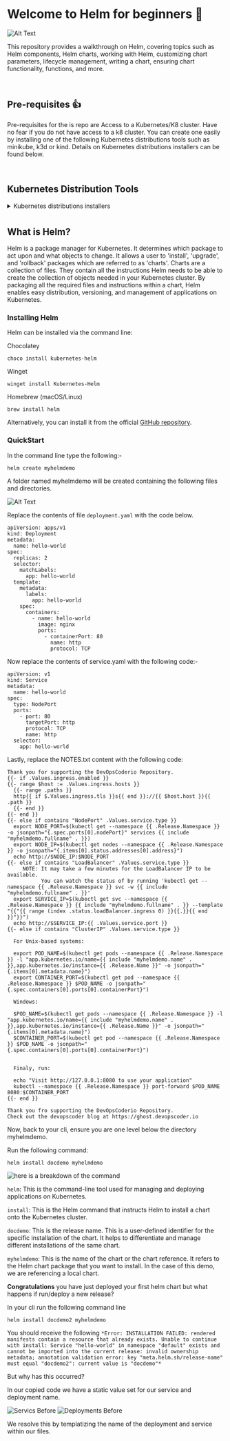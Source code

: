 # Welcome to Helm for beginners 👋
![Alt Text](.img/helm%20flow.drawio.png)
<!-- <img src=".img/helm%20flow.drawio.png" alt="Alt Text" width="600" align="center" /> -->

This repository provides a walkthrough on Helm, covering topics such as Helm components, Helm charts, working with Helm, customizing chart parameters, lifecycle management, writing a chart, ensuring chart functionality, functions, and more.

<br>

## Pre-requisites 👍

Pre-requisites for the is repo are Access to a Kubernetes/K8 cluster. Have no fear if you do not have access to a k8 cluster. You can create one easily by installing one of the following Kubernetes distributions tools such as minikube, k3d or kind. Details on Kubernetes distributions installers can be found below.

<br>

## Kubernetes Distribution Tools
<details>
  <summary>Kubernetes distributions installers</summary>
  <br>

  # K3d

  k3d is a lightweight wrapper to run k3s (Rancher Lab’s minimal Kubernetes distribution) in docker.

  You can install K3D via :-

  #### Chocolatey
  ```
  choco install k3d
  ```
  For k3 cluster management check out vscode extension [vscode-k3d](https://github.com/k3d-io/vscode-k3d).

  VS Code quick install below.
  ```
  code --install-extension inercia.vscode-k3d
  ```
  #### Homebrew (macOS)
  ```
  brew install k3d
  ```
  More K3d install options can be found [here](https://k3d.io/v5.5.1/#installation).


  # minikube

  minikube is local Kubernetes, focusing on making it easy to learn and develop for Kubernetes.

  You can install minikube via :-

  #### Chocolatey
  ```
  choco install minikube
  ```

  #### Homebrew (macOS)
  ```
  brew install minikube
  ```

  More minikube install options can be found [here](https://minikube.sigs.k8s.io/docs/start/).

  # kind

  kind is a tool for running local Kubernetes clusters using Docker container “nodes”. kind was primarily designed for testing Kubernetes itself, but may be used for local development or CI.
  You can install kind via :-

  #### Chocolatey
  ```
  choco install kind
  ```

  #### Homebrew (macOS)
  ```
  brew install kind
  ```
  More kind install options can be found [here](https://kind.sigs.k8s.io/docs/user/quick-start/).

</details>

#

## What is Helm?

Helm is a package manager for Kubernetes. It determines which package to act upon and what objects to change.  It allows a user to 'install', 'upgrade', and 'rollback' packages which are referred to as 'charts'.
Charts are a collection of files. They contain all the instructions Helm needs to be able to create the collection of objects needed in your Kubernetes cluster. By packaging all the required files and instructions within a chart, Helm enables easy distribution, versioning, and management of applications on Kubernetes.

### Installing Helm
Helm can be installed via the command line:

Chocolatey

```
choco install kubernetes-helm
```

Winget
```
winget install Kubernetes-Helm
```

Homebrew (macOS/Linux)
```
brew install helm
```
Alternatively, you can install it from the official [GitHub repository](https://github.com/helm/helm/releases).

### QuickStart
In the command line type the following:-
```
helm create myhelmdemo
```
A folder named myhelmdemo will be created containing the following files and directories.

![Alt Text](.img/folder-structure.png)

Replace the contents of file `deployment.yaml` with the code below.

```
apiVersion: apps/v1
kind: Deployment
metadata:
  name: hello-world
spec:
  replicas: 2
  selector:
    matchLabels:
      app: hello-world
  template:
    metadata:
      labels:
        app: hello-world
    spec:
      containers:
        - name: hello-world
          image: nginx
          ports:
            - containerPort: 80
              name: http
              protocol: TCP
```

Now replace the contents of service.yaml with the following code:-

```
apiVersion: v1
kind: Service
metadata:
  name: hello-world
spec:
  type: NodePort
  ports:
    - port: 80
      targetPort: http
      protocol: TCP
      name: http
  selector:
    app: hello-world
```

Lastly, replace the NOTES.txt content with the following code:

```
Thank you for supporting the DevOpsCoderio Repository.
{{- if .Values.ingress.enabled }}
{{- range $host := .Values.ingress.hosts }}
  {{- range .paths }}
  http{{ if $.Values.ingress.tls }}s{{ end }}://{{ $host.host }}{{ .path }}
  {{- end }}
{{- end }}
{{- else if contains "NodePort" .Values.service.type }}
  export NODE_PORT=$(kubectl get --namespace {{ .Release.Namespace }} -o jsonpath="{.spec.ports[0].nodePort}" services {{ include "myhelmdemo.fullname" . }})
  export NODE_IP=$(kubectl get nodes --namespace {{ .Release.Namespace }} -o jsonpath="{.items[0].status.addresses[0].address}")
  echo http://$NODE_IP:$NODE_PORT
{{- else if contains "LoadBalancer" .Values.service.type }}
     NOTE: It may take a few minutes for the LoadBalancer IP to be available.
           You can watch the status of by running 'kubectl get --namespace {{ .Release.Namespace }} svc -w {{ include "myhelmdemo.fullname" . }}'
  export SERVICE_IP=$(kubectl get svc --namespace {{ .Release.Namespace }} {{ include "myhelmdemo.fullname" . }} --template "{{"{{ range (index .status.loadBalancer.ingress 0) }}{{.}}{{ end }}"}}")
  echo http://$SERVICE_IP:{{ .Values.service.port }}
{{- else if contains "ClusterIP" .Values.service.type }}

  For Unix-based systems:

  export POD_NAME=$(kubectl get pods --namespace {{ .Release.Namespace }} -l "app.kubernetes.io/name={{ include "myhelmdemo.name" . }},app.kubernetes.io/instance={{ .Release.Name }}" -o jsonpath="{.items[0].metadata.name}")
  export CONTAINER_PORT=$(kubectl get pod --namespace {{ .Release.Namespace }} $POD_NAME -o jsonpath="{.spec.containers[0].ports[0].containerPort}")

  Windows:

  $POD_NAME=$(kubectl get pods --namespace {{ .Release.Namespace }} -l "app.kubernetes.io/name={{ include "myhelmdemo.name" . }},app.kubernetes.io/instance={{ .Release.Name }}" -o jsonpath="{.items[0].metadata.name}")
  $CONTAINER_PORT=$(kubectl get pod --namespace {{ .Release.Namespace }} $POD_NAME -o jsonpath="{.spec.containers[0].ports[0].containerPort}")


  Finaly, run:

  echo "Visit http://127.0.0.1:8080 to use your application"
  kubectl --namespace {{ .Release.Namespace }} port-forward $POD_NAME 8080:$CONTAINER_PORT
{{- end }}

Thank you fro supporting the DevOpsCoderio Repository.
Check out the devopscoder blog at https://ghost.devopscoder.io
```


Now, back to your cli, ensure you are one level below the directory myhelmdemo.

Run the following command:

```
helm install docdemo myhelmdemo
```
![here is a breakdown of the command](.img/helm%20cli.png)

`helm`: This is the command-line tool used for managing and deploying applications on Kubernetes.

`install`: This is the Helm command that instructs Helm to install a chart onto the Kubernetes cluster.

`docdemo`: This is the release name. This is a user-defined identifier for the specific installation of the chart. It helps to differentiate and manage different installations of the same chart.

`myhelmdemo`: This is the name of the chart or the chart reference. It refers to the Helm chart package that you want to install. In the case of this demo, we are referencing a local chart.

**Congratulations** you have just deployed your first helm chart but what happens if run/deploy a new release?

In your cli run the following command line

```
helm install docdemo2 myhelmdemo
```

You should receive the following `*Error: INSTALLATION FAILED: rendered manifests contain a resource that already exists. Unable to continue with install: Service "hello-world" in namespace "default" exists and cannot be imported into the current release: invalid ownership metadata; annotation validation error: key "meta.helm.sh/release-name" must equal "docdemo2": current value is "docdemo"*`


But why has this occurred?

In our copied code we have a static value set for our service and deployment name.

![Servics Before](.img/services-before.png)
![Deployments Before](.img/deployments-before.png)

We resolve this by templatizing the name of the deployment and service within our files.